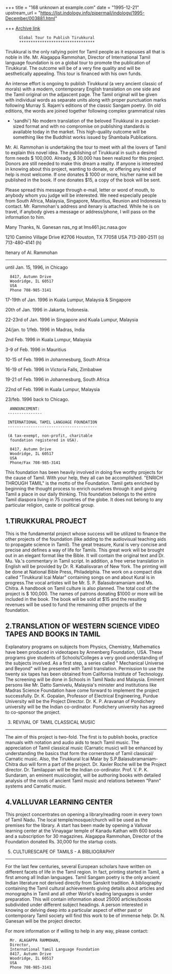 +++
title = "168 unknown at example.com"
date = "1995-12-21"
upstream_url = "https://list.indology.info/pipermail/indology/1995-December/003881.html"

+++
[Archive link](https://list.indology.info/pipermail/indology/1995-December/003881.html)


          Global Tour to Publish Tirukkural
          *********************************

Tirukkural is the only rallying point for Tamil people as it espouses
all that is noble in life. Mr. Alagappa Rammohan, Director of International
Tamil language foundation is on a global tour to promote the
publication of Tirukkural. The outcome will be of a very fine quality
and will be aesthetically appealing. This tour is financed with his
own funds.

An intense effort is ongoing to publish Tirukkural (a very ancient classic
of morals) with a modern, contemporary English translation on one side
and the Tamil original on the adjascent page. The Tamil original will be given
with individual words as separate units along with proper punctuation marks 
following Murray S. Rajam's editions of the classic Sangam poetry. (In old 
editions, the words are joined together following complex grammatical rules 
- 'sandhi') No modern translation of the beloved Tirukkural in a pocket-sized 
format and with no compromise on publishing standards is available today 
in the market. This high-quality outcome will be something like the 
Buddhist works issued by Shambala Publications.

Mr. Al. Rammohan is undertaking the tour to meet with all the lovers
of Tamil to explain this novel idea. The publishing of Tirukkural
in such a desired form needs $ 100,000. Already, $ 30,000 has been realized
for this project. Donors are still needed to make this dream a reality.
If anyone is interested in knowing about this project, wanting to 
donate, or offering any kind of help is most welcome. If one donates $ 1000
or more, his/her name will be published in the book. If one donates $15,
a copy of the book will be sent. 

Please spread this message through e-mail, letter or word of mouth,
to anybody whom you judge will be interested. We need especially people
from South Africa, Malaysia, Singapore, Mauritius, Reunion and Indonesia 
to contact. Mr. Rammohan's address and itenary is attached. While he is on 
travel, if anybody gives a message or address/phone, I will pass on the
information to him.

Many Thanks,
N. Ganesan
nas_ng at lms461.jsc.nasa.gov

1210 Camino Village Drive
#2706
Houston, TX 77058
USA
713-280-2511 (o)
713-480-4141 (h)


Itenary of Al. Rammohan
***********************

  until Jan. 15, 1996, in Chicago

      8417, Autumn Drive 
      Woodridge, IL 60517
      USA
      Phone 708-985-3141

  17-19th of Jan. 1996
      in Kuala Lumpur, Malaysia & Singapore

  20th of Jan. 1996
      in Jakarta, Indonesia.

  22-23rd of Jan. 1996
      in Singapore and Kuala Lumpur, Malaysia

  24/jan. to 1/feb. 1996
      in Madras, India

  2nd Feb. 1996
      in Kuala Lumpur, Malaysia

  3-9 of Feb. 1996
      in Mauritius

  10-15 of Feb. 1996
      in Johannesburg, South Africa

  16-19 of Feb. 1996
      in Victoria Falls, Zimbabwe

  19-21 of Feb. 1996
      in Johannesburg, South Africa

   22nd of Feb. 1996
      in Kuala Lumpur, Malaysia

  23/feb. 1996 back to Chicago.

      ANNOUNCEMENT:
     ---------------

     INTERNATIONAL TAMIL LANGUAGE FOUNDATION
     ---------------------------------------

     (A tax-exempt, non-profit, charitable
      foundation registered in USA).

      8417, Autumn Drive 
      Woodridge, IL 60517
      USA
      Phone/Fax 708-985-3141

 This foundation has been heavily involved in doing five worthy
projects for the cause of Tamil. With your help, they all can be
accomplished. "ENRICH THROUGH TAMIL" is the motto of the Foundation.
Tamil gets enriched by beginning the thought process to enrich 
ourselves through it and giving Tamil a place in our daily thinking.
This foundation belongs to the entire Tamil diaspora living in 75
countries of the globe. It does not belong to any particular religion,
caste or political group. 


1.TIRUKKURAL PROJECT
--------------------

  This is the fundamental project whose success will be utilized to
finance the other projects of the foundation (like adding to the
audiovisual teaching aids to propagate science in Tamil). The great 
treasure, Kural is very concise and precise and defines a way of life
for Tamils. This great work will be brought out in an elegant format
like the Bible. It will contain the original text and Dr. Mu. Va.'s
commentary in Tamil script. In addition, a free verse translation in English 
will be provided by Dr. R. Kabalisvaran of New York. The printing will be
done at National Bible Press, Philadelphia. The work on a compact disk 
called "Tirukkural Icai Malar" containing songs on and about Kural is in 
progress.The vocal artistes will be Mr. S. P. Balasubramaniam and Ms. Chitra.
A handbook on Tamil culture is also planned. The total cost of the project
is $ 100,000. The names of patrons donating $1000 or more will be included
in the book. The book will be sold at $15 and the resulting revenues will
be used to fund the remaining other projects of the foundation. 


2.TRANSLATION OF WESTERN SCIENCE VIDEO TAPES AND BOOKS IN TAMIL
---------------------------------------------------------------

  Explanatory programs on subjects from Physics, Chemistry, Mathematics
have been produced in videotapes by Annenberg Foundation, USA.
These programs give  students of Schools/Colleges a very good understanding
of the subjects involved. As a first step, a series called " Mechanical
Universe and Beyond"  will be presented with Tamil translation. Permission
to use the twenty six tapes has been obtained from California Institute
of Technology. The screening will be done in Schools in Tamil Nadu and 
Malaysia. Eminent persons like Mr. Datto Samivelu, Malaysia's minister
and institutions like Madras Science Foundation have come forward to 
implement the project successfully. Dr. K. Gopalan, Professor of Electrical
Engineering, Purdue University will be the Project Director. Dr. K. P. Aravanan
of Pondichery university will be the Indian co-ordinator. Pondichery university
has agreed to co-sponsor the project.


3. REVIVAL OF TAMIL CLASSICAL MUSIC
-----------------------------------

  The aim of this project is two-fold. The first is to publish books,
practice manuals with notation and audio aids to teach Tamil music.
The appreciation of Tamil classical music (Carnatic music) will be 
enhanced by understanding the basics that form the cornerstone of 
Tamil classical/ Carnatic music. Also, the Tirukkural Icai Malar by 
S.P.Balasubramaniam-Chitra duo will form a part of the project. 
Dr. Xavier Roche will be the Project director. Dr. Tamilappan will
be the Indian co-ordinator. Prof. V. P. K. Sundaram, an eminent musicologist, 
will be authoring books with detailed analysis of the roots of ancient Tamil 
music and relations between "Pann" systems and Carnatic music.

4.VALLUVAR LEARNING CENTER
---------------------------

  This project concentrates on opening a library/reading room in every town of 
Tamil Nadu. The local temple/mosque/church will be used as the premises for the
library. A start has been made by opening a Valluvar learning center
at the Vinayagar temple of Kanadu Kathan with 600 books and a subscription
for 30 magazines. Alagappa Rammohan, Director of the Foundation donated 
Rs. 30,000 for the startup costs. 

5. CULTURESCAPE OF TAMILS - A BIBLIOGRAPHY
------------------------------------------

   For the last few centuries, several European scholars have written
on different facets of life in the Tamil region. In fact, printing
started in Tamil, a first among all Indian languages. Tamil Sangam poetry
is the only ancient Indian literature not derived directly from 
Sanskrit tradition. A bibliography containing the Tamil cultural 
achievements giving details about articles and monographs in Tamil
and all other World's leading languages is under preparation. This
will contain information about 25000 articles/books subdivided under
different subject headings. A person interested in knowing or delving 
deep into a particular aspect of either past or contemporary Tamil
society will find this work to be of immense help. Dr. N. Ganesan
will be the project director.


For more information or if willing to help in any way,
please contact:

      Mr. ALAGAPPA RAMMOHAN,
      Director,
      International Tamil Language Foundation
      8417, Autumn Drive 
      Woodridge, IL 60517
      USA
      Phone 708-985-3141







